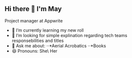 ## Hi there 👋 I'm May
Project manager at Appwrite
- 🌱 I’m currently learning my new roll
- 🤔 I’m looking for simple explination regarding tech teams responsebilities and titles
- 💬 Ask me about:
⋅⋅*Aerial Acrobatics
⋅⋅*Books
- 😄 Pronouns: She\ Her
